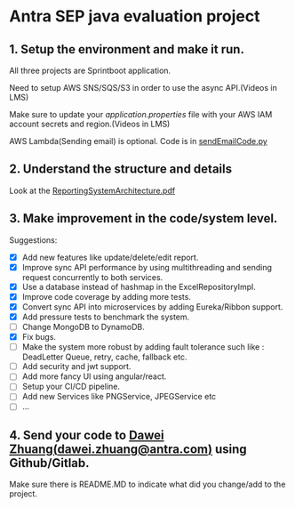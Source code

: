 # Antra SEP java evaluation project
## 1. Setup the environment and make it run.
 All three projects are Sprintboot application.<br>

 Need to setup AWS SNS/SQS/S3 in order to use the async API.(Videos in LMS)<br>

 Make sure to update your <i>application.properties</i> file with your AWS IAM account secrets and region.(Videos in LMS)

 AWS Lambda(Sending email) is optional. Code is in [sendEmailCode.py](./lambda/sendEmailCode.py)

## 2. Understand the structure and details
Look at the [ReportingSystemArchitecture.pdf](./ReportingSystemArchitecture.pdf)

## 3. Make improvement in the code/system level.
Suggestions:
- [x] Add new features like update/delete/edit report. 
- [x] Improve sync API performance by using multithreading and sending request concurrently to both services.
- [x] Use a database instead of hashmap in the ExcelRepositoryImpl.
- [x] Improve code coverage by adding more tests.
- [x] Convert sync API into microservices by adding Eureka/Ribbon support.
- [x] Add pressure tests to benchmark the system.
- [ ] Change MongoDB to DynamoDB.
- [x] Fix bugs.
- [ ] Make the system more robust by adding fault tolerance such like : DeadLetter Queue, retry, cache, fallback etc.
- [ ] Add security and jwt support.
- [ ] Add more fancy UI using angular/react.
- [ ] Setup your CI/CD pipeline.
- [ ] Add new Services like PNGService, JPEGService etc
- [ ] ...

## 4. Send your code to [Dawei Zhuang(dawei.zhuang@antra.com)](dawei.zhuang@antra.com) using Github/Gitlab. 
Make sure there is README.MD to indicate what did you change/add to the project.

